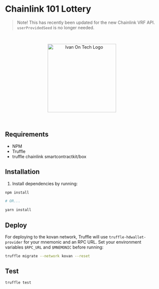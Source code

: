 #  Chainlink 101 Lottery

> Note! This has recently been updated for the new Chainlink VRF API. `userProvidedSeed` is no longer needed. 

<br/>
<p align="center">
<a href="https://academy.ivanontech.com/" target="_blank">
<img src="https://kajabi-storefronts-production.kajabi-cdn.com/kajabi-storefronts-production/themes/1192645/settings_images/09PcimqsSdulelqfNUGE_IvanOnTech_Landscape.png" width="225" alt="Ivan On Tech Logo">
</a>
</p>
<br/>

## Requirements

- NPM
- Truffle
- truffle chainlink smartcontractkit/box

## Installation

1. Install dependencies by running:

```bash
npm install

# OR...

yarn install
```

## Deploy

For deploying to the kovan network, Truffle will use `truffle-hdwallet-provider` for your mnemonic and an RPC URL. Set your environment variables `$RPC_URL` and `$MNEMONIC` before running:

```bash
truffle migrate --network kovan --reset
```

## Test

```bash
truffle test 
```
